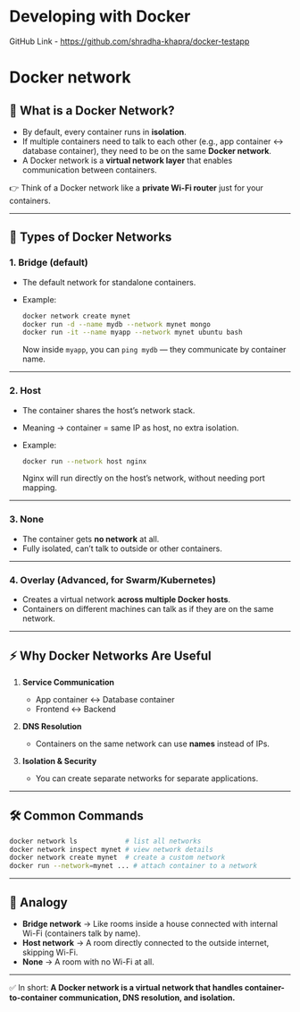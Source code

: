 # Developing with Docker
GitHub Link - https://github.com/shradha-khapra/docker-testapp

# Docker network

## 🐳 What is a Docker Network?

* By default, every container runs in **isolation**.
* If multiple containers need to talk to each other (e.g., app container ↔ database container), they need to be on the same **Docker network**.
* A Docker network is a **virtual network layer** that enables communication between containers.

👉 Think of a Docker network like a **private Wi-Fi router** just for your containers.

---

## 📌 Types of Docker Networks

### 1. **Bridge (default)**

* The default network for standalone containers.
* Example:

  ```bash
  docker network create mynet
  docker run -d --name mydb --network mynet mongo
  docker run -it --name myapp --network mynet ubuntu bash
  ```

  Now inside `myapp`, you can `ping mydb` — they communicate by container name.

---

### 2. **Host**

* The container shares the host’s network stack.
* Meaning → container = same IP as host, no extra isolation.
* Example:

  ```bash
  docker run --network host nginx
  ```

  Nginx will run directly on the host’s network, without needing port mapping.

---

### 3. **None**

* The container gets **no network** at all.
* Fully isolated, can’t talk to outside or other containers.

---

### 4. **Overlay** (Advanced, for Swarm/Kubernetes)

* Creates a virtual network **across multiple Docker hosts**.
* Containers on different machines can talk as if they are on the same network.

---

## ⚡ Why Docker Networks Are Useful

1. **Service Communication**

   * App container ↔ Database container
   * Frontend ↔ Backend

2. **DNS Resolution**

   * Containers on the same network can use **names** instead of IPs.

3. **Isolation & Security**

   * You can create separate networks for separate applications.

---

## 🛠 Common Commands

```bash
docker network ls            # list all networks
docker network inspect mynet # view network details
docker network create mynet  # create a custom network
docker run --network=mynet ... # attach container to a network
```

---

## 🧠 Analogy

* **Bridge network** → Like rooms inside a house connected with internal Wi-Fi (containers talk by name).
* **Host network** → A room directly connected to the outside internet, skipping Wi-Fi.
* **None** → A room with no Wi-Fi at all.

---

✅ In short:
**A Docker network is a virtual network that handles container-to-container communication, DNS resolution, and isolation.**


